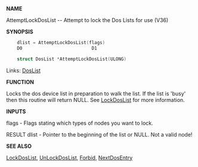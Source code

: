 
**NAME**

AttemptLockDosList -- Attempt to lock the Dos Lists for use (V36)

**SYNOPSIS**

```c
    dlist = AttemptLockDosList(flags)
    D0                          D1

    struct DosList *AttemptLockDosList(ULONG)

```
Links: [DosList](_OOWX) 

**FUNCTION**

Locks the dos device list in preparation to walk the list.  If the
list is 'busy' then this routine will return NULL.  See [LockDosList](LockDosList)
for more information.

**INPUTS**

flags - Flags stating which types of nodes you want to lock.

RESULT
dlist - Pointer to the beginning of the list or NULL.  Not a valid
node!

**SEE ALSO**

[LockDosList](LockDosList), [UnLockDosList](UnLockDosList), [Forbid](_OSUS), [NextDosEntry](NextDosEntry)
